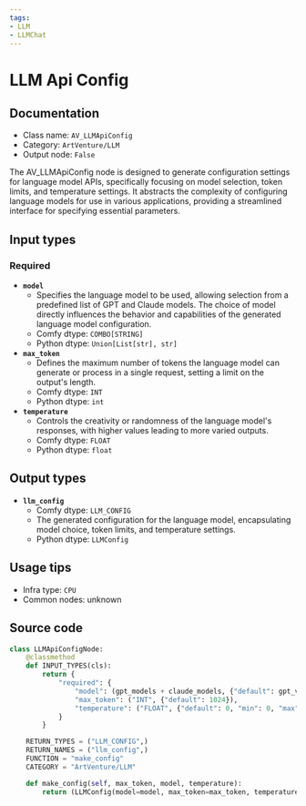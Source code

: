 ```yaml
---
tags:
- LLM
- LLMChat
---
```


# LLM Api Config
## Documentation
- Class name: `AV_LLMApiConfig`
- Category: `ArtVenture/LLM`
- Output node: `False`

The AV_LLMApiConfig node is designed to generate configuration settings for language model APIs, specifically focusing on model selection, token limits, and temperature settings. It abstracts the complexity of configuring language models for use in various applications, providing a streamlined interface for specifying essential parameters.
## Input types
### Required
- **`model`**
    - Specifies the language model to be used, allowing selection from a predefined list of GPT and Claude models. The choice of model directly influences the behavior and capabilities of the generated language model configuration.
    - Comfy dtype: `COMBO[STRING]`
    - Python dtype: `Union[List[str], str]`
- **`max_token`**
    - Defines the maximum number of tokens the language model can generate or process in a single request, setting a limit on the output's length.
    - Comfy dtype: `INT`
    - Python dtype: `int`
- **`temperature`**
    - Controls the creativity or randomness of the language model's responses, with higher values leading to more varied outputs.
    - Comfy dtype: `FLOAT`
    - Python dtype: `float`
## Output types
- **`llm_config`**
    - Comfy dtype: `LLM_CONFIG`
    - The generated configuration for the language model, encapsulating model choice, token limits, and temperature settings.
    - Python dtype: `LLMConfig`
## Usage tips
- Infra type: `CPU`
- Common nodes: unknown


## Source code
```python
class LLMApiConfigNode:
    @classmethod
    def INPUT_TYPES(cls):
        return {
            "required": {
                "model": (gpt_models + claude_models, {"default": gpt_vision_models[0]}),
                "max_token": ("INT", {"default": 1024}),
                "temperature": ("FLOAT", {"default": 0, "min": 0, "max": 1.0, "step": 0.001}),
            }
        }

    RETURN_TYPES = ("LLM_CONFIG",)
    RETURN_NAMES = ("llm_config",)
    FUNCTION = "make_config"
    CATEGORY = "ArtVenture/LLM"

    def make_config(self, max_token, model, temperature):
        return (LLMConfig(model=model, max_token=max_token, temperature=temperature),)

```
